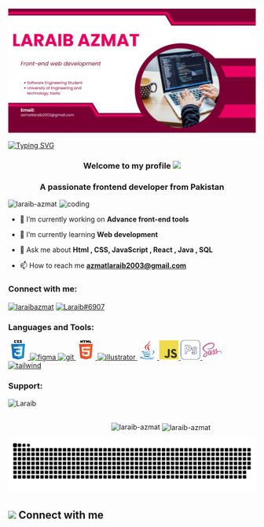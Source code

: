 ![logo](https://github.com/Laraib-Azmat/Laraib-Azmat/blob/main/banner.png)

<a href="https://git.io/typing-svg"><img src="https://readme-typing-svg.demolab.com?font=Indie+Flower&size=35&pause=100&color=00FFFF&center=true&vCenter=true&width=500&lines=Hi!+My+name+is+Laraib+Azmat;Good+to+see+you+there!" alt="Typing SVG" /></a>
<h3 align="center">
  Welcome to my profile 
  <img src="https://media.giphy.com/media/hvRJCLFzcasrR4ia7z/giphy.gif" width="28">
</h3>
<h3 align="center">A passionate frontend developer from Pakistan</h3>

<img align="right" alt="coding"  width="400" src= "https://www.liveagood.life/community/wp-content/uploads/sites/2/2021/12/59311-girl-working-on-laptop-lottie-animation.gif">

<p align="left"> <img src="https://komarev.com/ghpvc/?username=laraib-azmat&label=Profile%20views&color=0e75b6&style=flat" alt="laraib-azmat" /> </p>

- 🔭 I’m currently working on **Advance front-end tools**

- 🌱 I’m currently learning **Web development**

- 💬 Ask me about **Html , CSS, JavaScript , React , Java , SQL**

- 📫 How to reach me **azmatlaraib2003@gmail.com**

<h3 align="left">Connect with me:</h3>
<p align="left">
<a href="https://linkedin.com/in/laraibazmat" target="blank"><img align="center" src="https://raw.githubusercontent.com/rahuldkjain/github-profile-readme-generator/master/src/images/icons/Social/linked-in-alt.svg" alt="laraibazmat" height="30" width="40" /></a>
<a href="https://discord.gg/Laraib#6907" target="blank"><img align="center" src="https://raw.githubusercontent.com/rahuldkjain/github-profile-readme-generator/master/src/images/icons/Social/discord.svg" alt="Laraib#6907" height="30" width="40" /></a>
</p>

<h3 align="left">Languages and Tools:</h3>
<p align="left"> <a href="https://www.w3schools.com/css/" target="_blank" rel="noreferrer"> <img src="https://raw.githubusercontent.com/devicons/devicon/master/icons/css3/css3-original-wordmark.svg" alt="css3" width="40" height="40"/> </a> <a href="https://www.figma.com/" target="_blank" rel="noreferrer"> <img src="https://www.vectorlogo.zone/logos/figma/figma-icon.svg" alt="figma" width="40" height="40"/> </a> <a href="https://git-scm.com/" target="_blank" rel="noreferrer"> <img src="https://www.vectorlogo.zone/logos/git-scm/git-scm-icon.svg" alt="git" width="40" height="40"/> </a> <a href="https://www.w3.org/html/" target="_blank" rel="noreferrer"> <img src="https://raw.githubusercontent.com/devicons/devicon/master/icons/html5/html5-original-wordmark.svg" alt="html5" width="40" height="40"/> </a> <a href="https://www.adobe.com/in/products/illustrator.html" target="_blank" rel="noreferrer"> <img src="https://www.vectorlogo.zone/logos/adobe_illustrator/adobe_illustrator-icon.svg" alt="illustrator" width="40" height="40"/> </a> <a href="https://www.java.com" target="_blank" rel="noreferrer"> <img src="https://raw.githubusercontent.com/devicons/devicon/master/icons/java/java-original.svg" alt="java" width="40" height="40"/> </a> <a href="https://developer.mozilla.org/en-US/docs/Web/JavaScript" target="_blank" rel="noreferrer"> <img src="https://raw.githubusercontent.com/devicons/devicon/master/icons/javascript/javascript-original.svg" alt="javascript" width="40" height="40"/> </a> <a href="https://www.photoshop.com/en" target="_blank" rel="noreferrer"> <img src="https://raw.githubusercontent.com/devicons/devicon/master/icons/photoshop/photoshop-line.svg" alt="photoshop" width="40" height="40"/> </a> <a href="https://sass-lang.com" target="_blank" rel="noreferrer"> <img src="https://raw.githubusercontent.com/devicons/devicon/master/icons/sass/sass-original.svg" alt="sass" width="40" height="40"/> </a> <a href="https://tailwindcss.com/" target="_blank" rel="noreferrer"> <img src="https://www.vectorlogo.zone/logos/tailwindcss/tailwindcss-icon.svg" alt="tailwind" width="40" height="40"/> </a> </p>

<h3 align="left">Support:</h3>
<p><a href="https://www.buymeacoffee.com/Laraib"> <img align="left" src="https://cdn.buymeacoffee.com/buttons/v2/default-yellow.png" height="50" width="210" alt="Laraib" /></a></p><br><br>

<p><img align="left" src="https://github-readme-stats.vercel.app/api/top-langs?username=laraib-azmat&show_icons=true&locale=en&layout=compact" alt="laraib-azmat" /></p>

<p>&nbsp;<img align="center" src="https://github-readme-stats.vercel.app/api?username=laraib-azmat&show_icons=true&locale=en" alt="laraib-azmat" /></p>


<div align="center">
  <a href="#">
  <img  src="https://github.com/1999AZZAR/1999AZZAR/blob/main/resources/img/grid-snake.svg"
       alt="snake" /></a>
</div>

## <img src="https://media.giphy.com/media/iY8CRBdQXODJSCERIr/giphy.gif" width="30px"> Connect with me
